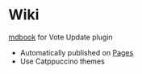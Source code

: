# Wiki
[mdbook](https://github.com/rust-lang/mdBook) for Vote Update plugin

- Automatically published on [Pages](https://mathiasdpx.github.io/VoteUpdate/)
- Use Catppuccino themes